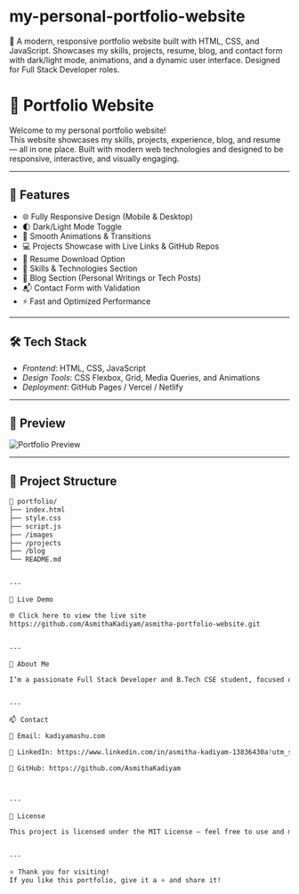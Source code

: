 # my-personal-portfolio-website
🚀 A modern, responsive portfolio website built with HTML, CSS, and JavaScript. Showcases my skills, projects, resume, blog, and contact form with dark/light mode, animations, and a dynamic user interface. Designed for Full Stack Developer roles.
# 💼 Portfolio Website

Welcome to my personal portfolio website!  
This website showcases my skills, projects, experience, blog, and resume — all in one place. Built with modern web technologies and designed to be responsive, interactive, and visually engaging.

---

## 🚀 Features

- 🌐 Fully Responsive Design (Mobile & Desktop)
- 🌓 Dark/Light Mode Toggle
- 🎨 Smooth Animations & Transitions
- 💻 Projects Showcase with Live Links & GitHub Repos
- 📄 Resume Download Option
- 🧠 Skills & Technologies Section
- 📝 Blog Section (Personal Writings or Tech Posts)
- 📬 Contact Form with Validation
- ⚡ Fast and Optimized Performance

---

## 🛠 Tech Stack

- *Frontend*: HTML, CSS, JavaScript  
- *Design Tools*: CSS Flexbox, Grid, Media Queries, and Animations  
- *Deployment*: GitHub Pages / Vercel / Netlify

---

## 📸 Preview

![Portfolio Preview](https://github.com/AsmithaKadiyam/asmitha-portfolio-website.git)  


---

## 📂 Project Structure

```bash
📁 portfolio/
├── index.html
├── style.css
├── script.js
├── /images
├── /projects
├── /blog
└── README.md


---

🔗 Live Demo

🌐 Click here to view the live site
https://github.com/AsmithaKadiyam/asmitha-portfolio-website.git


---

👤 About Me

I’m a passionate Full Stack Developer and B.Tech CSE student, focused on building responsive websites and web apps that provide meaningful user experiences.


---

📫 Contact

📧 Email: kadiyamashu.com

🔗 LinkedIn: https://www.linkedin.com/in/asmitha-kadiyam-13836430a?utm_source=share&utm_campaign=share_via&utm_content=profile&utm_medium=android_app

🐙 GitHub: https://github.com/AsmithaKadiyam



---

📜 License

This project is licensed under the MIT License – feel free to use and modify it for personal use.


---

⭐ Thank you for visiting!
If you like this portfolio, give it a ⭐ and share it!
